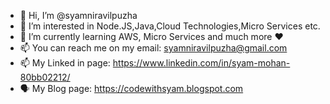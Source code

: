 - 👋 Hi, I’m @syamniravilpuzha
- 👀 I’m interested in Node.JS,Java,Cloud Technologies,Micro Services etc.
- 🌱 I’m currently learning AWS, Micro Services and much more ❤️
- 📫 You can reach me on my email: syamniravilpuzha@gmail.com  
- 📫 My Linked in page: https://www.linkedin.com/in/syam-mohan-80bb02212/
- 🗣 My Blog page: https://codewithsyam.blogspot.com

<!---
syamniravilpuzha/syamniravilpuzha is a ✨ special ✨ repository because its `README.md` (this file) appears on your GitHub profile.
You can click the Preview link to take a look at your changes.
--->
